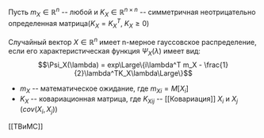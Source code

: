 
Пусть $m_X \in \mathbb{R}^n$ -- любой и $K_X \in \mathbb{R}^{n\times n}$ -- симметричная неотрицательно определенная матрица($K_X = K_X^T,\; K_X \ge 0$)

Случайный вектор $X \in \mathbb{R}^n$ имеет n-мерное гауссовское распределение, если его характеристическая функция $\Psi_X(\lambda)$ имеет вид:
$$\Psi_X(\lambda) = exp\Large\{i\lambda^T m_X - \frac{1}{2}\lambda^TK_X\lambda\Large\}$$
- $m_X$ -- математическое ожидание, где ${m_X}_i = M[X_i]$
- $K_X$ -- ковариационная матрица, где ${K_X}_{ij}$ -- [[Ковариация]] $X_i$ и $X_j$ ($cov(X_i, X_j)$)


[[ТВиМС]]